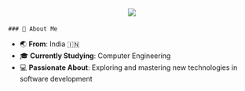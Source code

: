 <h1 align="center">
    <img src="https://readme-typing-svg.herokuapp.com/?font=Righteous&size=35&center=true&vCenter=true&width=500&height=70&duration=4000&lines=Hi+There!+👋;+I'm+Shifa!;" />
</h1>

    ### 🌟 About Me
- 🌏 **From**: India 🇮🇳  
- 🎓 **Currently Studying**: Computer Engineering  
- 💻 **Passionate About**: Exploring and mastering new technologies in software development  
  
